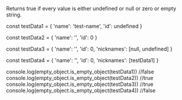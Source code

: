 Returns true if every value is either undefined or null or zero or empty string.

const testData1 = {
    'name': 'test-name',
    'id': undefined
}

const testData2 = {
    'name': '',
    'id': 0
}

const testData3 = {
    'name': '',
    'id': 0,
    'nicknames': [null, undefined]
}

const testData4 = {
    'name': '',
    'id': 0,
    'nicknames': [testData1]
}

console.log(empty_object.is_empty_object(testData1))
//false
console.log(empty_object.is_empty_object(testData2))
//true
console.log(empty_object.is_empty_object(testData3))
//true
 console.log(empty_object.is_empty_object(testData4))
//false
